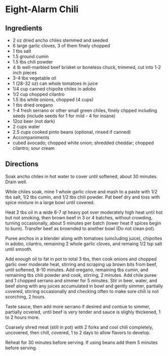 # Eight-Alarm Chili 

## Ingredients

- 2 oz dried ancho chiles stemmed and seeded
- 6 large garlic cloves, 3 of them finely chopped
- 1 tbs salt
- 1.5 ground cumin
- 1.5 tbs chili powder
- 4 lb well-marbled beef brisket or boneless chuck, trimmed, cut into 1-2 inch pieces
- 3-4 tbs vegetable oil
- 1 (28-32 oz) can whole tomatoes in juice
- 1/4 cup canned chipolte chiles in adobo
- 1/2 cup chopped cilantro
- 1.5 lbs white onions, chopped (4 cups)
- 1 tbs dried oregano
- 1-4 fresh serrano or other small green chiles, finely chpped including seeds (include seeds for 1 for mild - 4 for insane)
- 12oz beer (not dark)
- 2 cups water
- 2.5 cups cooked pinto beans (optional, rinsed if canned)
- Accompaniments
- cubed avocado; chopped white onion; shredded cheddar; chopped cilantro; sour cream

## Directions

Soak ancho chiles in hot water to cover until softened, about 30 minutes. Drain well.  
  
 While chiles soak, mine 1 whole garlic clove and mash to a paste with 1/2 tbs salt, 1/2 tbs cumin, and 1/2 tbs chili powder. Pat beef dry and toss with spice mixture in a large bowl until covered.  
  
 Heat 2 tbs oil in a wide 6-7 qt heavy pot over moderately high heat until hot but not smoking, then brown beef in 3 or 4 batches, without crowding, turning occasionally, about 5 minutes per batch (lower heat if spices begin to burn). Transfer beef as brownded to another bowl (Do not clean pot).  
  
 Puree anchos in a blender along with tomatoes (uincluding juice), chipoltes in adobo, cilantro, remaining 2 whole garlic cloves, and remaing 1/2 tsp salt until smooth.  
  
 Add enough oil to fat in pot to total 3 tbs, then cook onions and chopped garlic over moderate heat, stirring and scraping up brown bits from beef, until softened, 8-10 minutes. Add oregano, remaining tbs cumin, and remaining tbs chili powder and cook, stirring, 2 minutes. Add chile puree and 1 chopped serrano and simmer for 5 minutes. Stir in beer, water, and beef along with any juices accumulated in bowl and gently simmer, partially covered, stirring occasionally and checking often to make sure chili is not scorching, 2 hours.  
  
 Taste sauce, then add more serrano if desired and contiue to simmer, partially ocvered, until beef is very tender and sauce is slighly thickened, 1 to 2 hours more.  
  
 Coarsely shred meat (still in pot) with 2 forks and cool chili completely, uncovered, then chill, covered, 1 to 2 days to allow flavors to develop.   
  
 Reheat for 30 minutes before serving. If using beans add them 5 minutes before serving.

